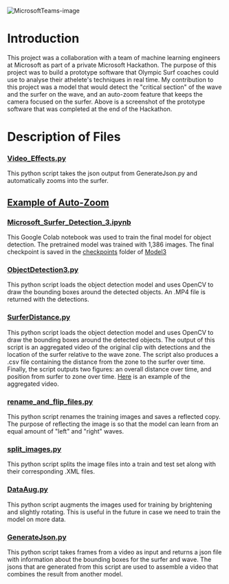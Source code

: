 ![MicrosoftTeams-image](https://user-images.githubusercontent.com/66560796/114232143-47fa5480-9930-11eb-9241-3fad9dd6b7b8.png)

# Introduction

This project was a collaboration with a team of machine learning engineers at Microsoft as part of a private Microsoft Hackathon. The purpose of this project was to build a prototype software that Olympic Surf coaches could use to analyse their athelete's techniques in real time. My contribution to this project was a model that would detect the "critical section" of the wave and the surfer on the wave, and an auto-zoom feature that keeps the camera focused on the surfer. Above is a screenshot of the prototype software that was completed at the end of the Hackathon.

# Description of Files

### [Video_Effects.py](https://github.com/knolasco/Microsoft_Object_Detection/blob/main/Video_Effects.py)
This python script takes the json output from GenerateJson.py and automatically zooms into the surfer.
## [Example of Auto-Zoom](https://user-images.githubusercontent.com/66560796/114231182-f3a2a500-992e-11eb-992f-f5476d4f9799.mp4)

### [Microsoft_Surfer_Detection_3.ipynb](https://github.com/knolasco/Microsoft_Object_Detection/blob/main/Microsoft_Surfer_Detection_3.ipynb)
This Google Colab notebook was used to train the final model for object detection. The pretrained model was trained with 1,386 images. The final checkpoint is saved in the [checkpoints](https://github.com/knolasco/Microsoft_Object_Detection/tree/main/Model3/checkpoints) folder of [Model3](https://github.com/knolasco/Microsoft_Object_Detection/tree/main/Model3)

### [ObjectDetection3.py](https://github.com/knolasco/Microsoft_Object_Detection/blob/main/ObjectDetection.py)
This python script loads the object detection model and uses OpenCV to draw the bounding boxes around the detected objects. An .MP4 file is returned with the detections.

### [SurferDistance.py](https://github.com/knolasco/Microsoft_Object_Detection/blob/main/SurferDistance.py)
This python script loads the object detection model and uses OpenCV to draw the bounding boxes around the detected objects. The output of this script is an aggregated video of the original clip with detections and the location of the surfer relative to the wave zone. The script also produces a .csv file containing the distance from the zone to the surfer over time. Finally, the script outputs two figures: an overall distance over time, and position from surfer to zone over time. [Here](https://user-images.githubusercontent.com/66560796/113612978-65b07c80-9605-11eb-9b9e-1df7b76228ea.mp4) is an example of the aggregated video.

### [rename_and_flip_files.py](https://github.com/knolasco/Microsoft_Object_Detection/blob/main/rename_and_flip_files.py)
This python script renames the training images and saves a reflected copy. The purpose of reflecting the image is so that the model can learn from an equal amount of "left" and "right" waves.

### [split_images.py](https://github.com/knolasco/Microsoft_Object_Detection/blob/main/split_images.py)
This python script splits the image files into a train and test set along with their corresponding .XML files.


### [DataAug.py](https://github.com/knolasco/Microsoft_Object_Detection/blob/main/DataAug.py)
This python script augments the images used for training by brightening and slightly rotating. This is useful in the future in case we need to train the model on more data.

### [GenerateJson.py](https://github.com/knolasco/Microsoft_Object_Detection/blob/main/GenerateJson.py)
This python script takes frames from a video as input and returns a json file with information about the bounding boxes for the surfer and wave. The jsons that are generated from this script are used to assemble a video that combines the result from another model.
